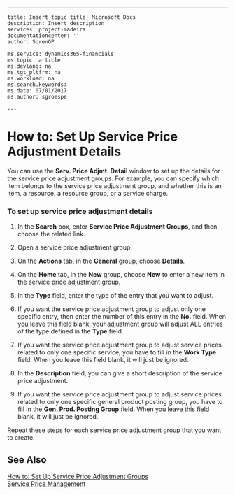 ---
    title: Insert topic title| Microsoft Docs
    description: Insert description
    services: project-madeira
    documentationcenter: ''
    author: SorenGP

    ms.service: dynamics365-financials
    ms.topic: article
    ms.devlang: na
    ms.tgt_pltfrm: na
    ms.workload: na
    ms.search.keywords:
    ms.date: 07/01/2017
    ms.author: sgroespe

    ---
# How to: Set Up Service Price Adjustment Details
You can use the **Serv. Price Adjmt. Detail** window to set up the details for the service price adjustment groups. For example, you can specify which item belongs to the service price adjustment group, and whether this is an item, a resource, a resource group, or a service charge.  
  
### To set up service price adjustment details  
  
1.  In the **Search** box, enter **Service Price Adjustment Groups**, and then choose the related link.  
  
2.  Open a   service price adjustment group.  
  
3.  On the **Actions** tab, in the **General** group, choose **Details**.  
  
4.  On the **Home** tab, in the **New** group, choose **New** to enter a new item in the service price adjustment group.  
  
5.  In the **Type** field, enter the type of the entry that you want to adjust.  
  
6.  If you want the service price adjustment group to adjust only one specific entry, then enter the number of this entry in the **No.** field. When you leave this field blank, your adjustment group will adjust ALL entries of the type defined in the **Type** field.  
  
7.  If you want the service price adjustment group to adjust service prices related to only one specific service, you have to fill in the **Work Type** field. When you leave this field blank, it will just be ignored.  
  
8.  In the **Description** field, you can give a short description of the service price adjustment.  
  
9. If you want the service price adjustment group to adjust service prices related to only one specific general product posting group, you have to fill in the **Gen. Prod. Posting Group** field. When you leave this field blank, it will just be ignored.  
  
 Repeat these steps for each service price adjustment group that you want to create.  
  
## See Also  
 [How to: Set Up Service Price Adjustment Groups](../Service/how-to-set-up-service-price-adjustment-groups.md)   
 [Service Price Management](../Service/service-price-management.md)